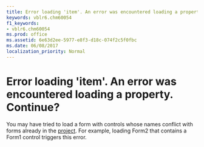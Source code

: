 ```yaml
---
title: Error loading 'item'. An error was encountered loading a property. Continue?
keywords: vblr6.chm60054
f1_keywords:
- vblr6.chm60054
ms.prod: office
ms.assetid: 6e63d2ee-5977-e8f3-d18c-074f2c5f0fbc
ms.date: 06/08/2017
localization_priority: Normal
---
```



# Error loading 'item'. An error was encountered loading a property. Continue?

You may have tried to load a form with controls whose names conflict with forms already in the [project](../../Glossary/vbe-glossary.md#project). For example, loading Form2 that contains a Form1 control triggers this error.


